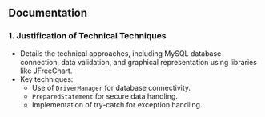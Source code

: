 ## Documentation

### 1. **Justification of Technical Techniques**
- Details the technical approaches, including MySQL database connection, data validation, and graphical representation using libraries like JFreeChart.
- Key techniques:
  - Use of `DriverManager` for database connectivity.
  - `PreparedStatement` for secure data handling.
  - Implementation of try-catch for exception handling.
